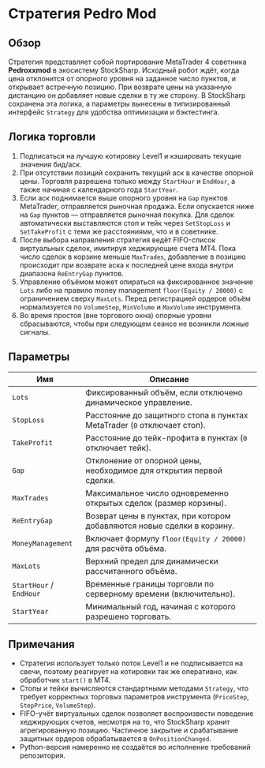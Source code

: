 # Стратегия Pedro Mod

## Обзор

Стратегия представляет собой портирование MetaTrader 4 советника **Pedroxxmod** в экосистему StockSharp. Исходный робот ждёт,
когда цена отклонится от опорного уровня на заданное число пунктов, и открывает встречную позицию. При возврате цены на указанную
дистанцию он добавляет новые сделки в ту же сторону. В StockSharp сохранена эта логика, а параметры вынесены в типизированный
интерфейс `Strategy` для удобства оптимизации и бэктестинга.

## Логика торговли

1. Подписаться на лучшую котировку Level1 и кэшировать текущие значения бид/аск.
2. При отсутствии позиций сохранить текущий аск в качестве опорной цены. Торговля разрешена только между `StartHour` и
   `EndHour`, а также начиная с календарного года `StartYear`.
3. Если аск поднимается выше опорного уровня на `Gap` пунктов MetaTrader, отправляется рыночная продажа. Если опускается ниже на
   `Gap` пунктов — отправляется рыночная покупка. Для сделок автоматически выставляются стоп и тейк через `SetStopLoss` и
   `SetTakeProfit` с теми же расстояниями, что и в советнике.
4. После выбора направления стратегия ведёт FIFO-список виртуальных сделок, имитируя хеджирующие счета MT4. Пока число сделок в
   корзине меньше `MaxTrades`, добавление в позицию происходит при возврате аска к последней цене входа внутри диапазона
   `ReEntryGap` пунктов.
5. Управление объёмом может опираться на фиксированное значение `Lots` либо на правило money management `floor(Equity / 20000)`
   с ограничением сверху `MaxLots`. Перед регистрацией ордеров объём нормализуется по `VolumeStep`, `MinVolume` и `MaxVolume` инструмента.
6. Во время простоя (вне торгового окна) опорные уровни сбрасываются, чтобы при следующем сеансе не возникли ложные сигналы.

## Параметры

| Имя | Описание |
|-----|----------|
| `Lots` | Фиксированный объём, если отключено динамическое управление. |
| `StopLoss` | Расстояние до защитного стопа в пунктах MetaTrader (`0` отключает стоп). |
| `TakeProfit` | Расстояние до тейк-профита в пунктах (`0` отключает тейк). |
| `Gap` | Отклонение от опорной цены, необходимое для открытия первой сделки. |
| `MaxTrades` | Максимальное число одновременно открытых сделок (размер корзины). |
| `ReEntryGap` | Возврат цены в пунктах, при котором добавляются новые сделки в корзину. |
| `MoneyManagement` | Включает формулу `floor(Equity / 20000)` для расчёта объёма. |
| `MaxLots` | Верхний предел для динамически рассчитанного объёма. |
| `StartHour` / `EndHour` | Временные границы торговли по серверному времени (включительно). |
| `StartYear` | Минимальный год, начиная с которого разрешено торговать. |

## Примечания

- Стратегия использует только поток Level1 и не подписывается на свечи, поэтому реагирует на котировки так же оперативно, как
  обработчик `start()` в MT4.
- Стопы и тейки вычисляются стандартными методами `Strategy`, что требует корректных торговых параметров инструмента (`PriceStep`,
  `StepPrice`, `VolumeStep`).
- FIFO-учёт виртуальных сделок позволяет воспроизвести поведение хеджирующих счетов, несмотря на то, что StockSharp хранит
  агрегированную позицию. Частичное закрытие и срабатывание защитных ордеров обрабатывается в `OnPositionChanged`.
- Python-версия намеренно не создаётся во исполнение требований репозитория.
